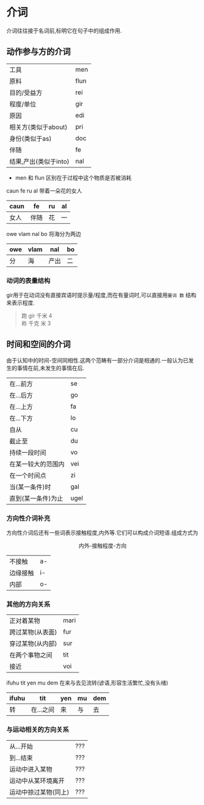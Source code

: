 # 介词

介词往往接于名词前,标明它在句子中的组成作用.
## 动作参与方的介词

| | |
|---|---|
|工具|men|
|原料|flun|
|目的/受益方|rei |
|程度/单位|gir |
|原因|edi|
|相关方(类似于about)|pri|
|身份(类似于as)| doc|
|伴随|fe|
|结果,产出(类似于into)|nal|
- men 和 flun 区别在于过程中这个物质是否被消耗

caun fe ru al 带着一朵花的女人

|caun|fe|ru|al|
|---|---|---|---|
|女人|伴随|花|一|

owe vlam nal bo 将海分为两边

|owe|vlam|nal|bo|
|---|---|---|---|
|分|海|产出|二|
### 动词的表量结构
gir用于在动词没有直接宾语时提示量/程度,而在有量词时,可以直接用`量词 数` 结构来表示程度.

> 跑 gir 千米 4  
> 称 千克 米 3

## 时间和空间的介词

由于认知中的时间-空间同相性.这两个范畴有一部分介词是相通的.一般认为已发生的事情在前,未发生的事情在后.

| | |
|---|---|
|在...前方|se|
|在...后方|go|
|在...上方|fa|
|在...下方|lo|
|自从|cu|
|截止至|du|
|持续一段时间|vo|
|在某一较大的范围内|vei|
|在一个时间点|zi|
|当(某一条件)时|gal|
|直到(某一条件)为止|ugel|

### 方向性介词补充
方向性介词后还有一些词表示接触程度,内外等.它们可以构成介词短语.组成方式为

<div style="text-align: center;">内外-接触程度-方向</div>

| | |
|---|---|
|不接触|a-|
|边缘接触|i-|
|内部|o-|

### 其他的方向关系

| | |
|---|---|
|正对着某物|mari|
|跨过某物(从表面)|fur|
|穿过某物(从内部)|sur|
|在两个事物之间|tit|
|接近|voi|

ifuhu tit yen mu dem 在来与去见流转(谚语,形容生活繁忙,没有头绪)

|ifuhu|tit|yen|mu|dem|
|---|---|---|---|---|
|转|在...之间|来|与|去|
### 与运动相关的方向关系

| | |
|---|---|
|从...开始|???|
|到...结束|???|
|运动中进入某物|???|
|运动中从某环境离开|???|
|运动中掠过某物(同上)|???|